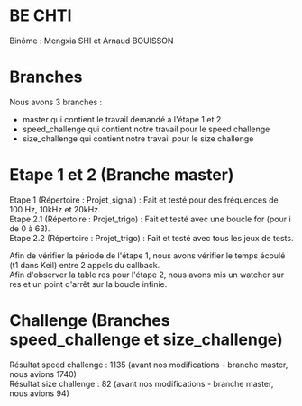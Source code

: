 # BE CHTI

Binôme : Mengxia SHI et Arnaud BOUISSON

# Branches

Nous avons 3 branches :
 - master qui contient le travail demandé a l'étape 1 et 2
 - speed_challenge qui contient notre travail pour le speed challenge
 - size_challenge qui contient notre travail pour le size challenge

# Etape 1 et 2 (Branche master)

Etape 1 (Répertoire : Projet_signal) : Fait et testé pour des fréquences de 100 Hz, 10kHz et 20kHz.  
Etape 2.1 (Répertoire : Projet_trigo) : Fait et testé avec une boucle for (pour i de 0 à 63).  
Etape 2.2 (Répertoire : Projet_trigo) : Fait et testé avec tous les jeux de tests.  

Afin de vérifier la période de l'étape 1, nous avons vérifier le temps écoulé (t1 dans Keil) entre 2 appels du callback.  
Afin d'observer la table res pour l'étape 2, nous avons mis un watcher sur res et un point d'arrêt sur la boucle infinie.  

# Challenge (Branches speed_challenge et size_challenge)

Résultat speed challenge : 1135 (avant nos modifications - branche master, nous avions 1740)  
Résultat size challenge : 82 (avant nos modifications - branche master, nous avions 94)  

